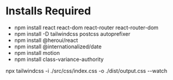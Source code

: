 # Installs Required

- npm install react react-dom react-router react-router-dom
- npm install -D tailwindcss postcss autoprefixer
- npm install @heroui/react
- npm install @internationalized/date
- npm install motion
- npm install class-variance-authority

npx tailwindcss -i ./src/css/index.css -o ./dist/output.css --watch
